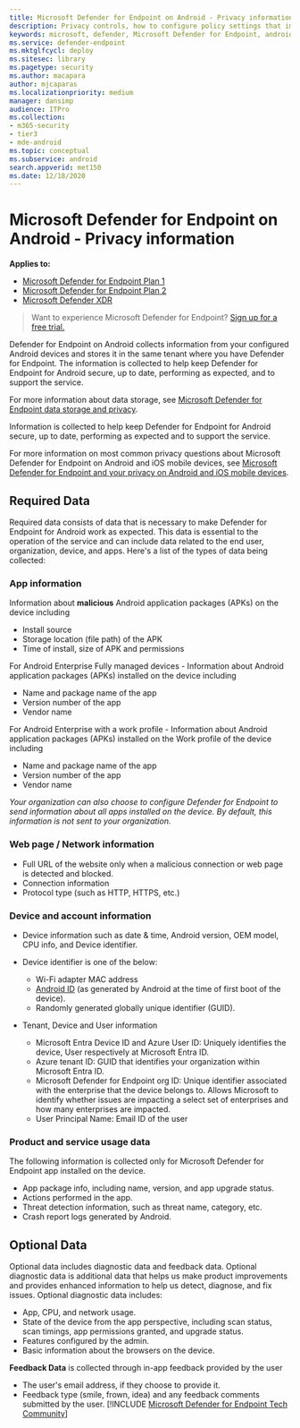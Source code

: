 ```yaml
---
title: Microsoft Defender for Endpoint on Android - Privacy information
description: Privacy controls, how to configure policy settings that impact privacy and information about the diagnostic data collected in Microsoft Defender for Endpoint on Android.
keywords: microsoft, defender, Microsoft Defender for Endpoint, android, privacy, diagnostic
ms.service: defender-endpoint
ms.mktglfcycl: deploy
ms.sitesec: library
ms.pagetype: security
ms.author: macapara
author: mjcaparas
ms.localizationpriority: medium
manager: dansimp
audience: ITPro
ms.collection: 
- m365-security
- tier3
- mde-android
ms.topic: conceptual
ms.subservice: android
search.appverid: met150
ms.date: 12/18/2020
---
```


# Microsoft Defender for Endpoint on Android - Privacy information

**Applies to:**
- [Microsoft Defender for Endpoint Plan 1](https://go.microsoft.com/fwlink/p/?linkid=2154037)
- [Microsoft Defender for Endpoint Plan 2](https://go.microsoft.com/fwlink/p/?linkid=2154037)
- [Microsoft Defender XDR](https://go.microsoft.com/fwlink/?linkid=2118804)

> Want to experience Microsoft Defender for Endpoint? [Sign up for a free trial.](https://signup.microsoft.com/create-account/signup?products=7f379fee-c4f9-4278-b0a1-e4c8c2fcdf7e&ru=https://aka.ms/MDEp2OpenTrial?ocid=docs-wdatp-exposedapis-abovefoldlink)

Defender for Endpoint on Android collects information from your configured Android devices and stores it in the same tenant where you have Defender for Endpoint. The information is collected to help keep Defender for Endpoint for Android secure, up to date, performing as expected, and to support the service.

For more information about data storage, see [Microsoft Defender for Endpoint data storage and privacy](data-storage-privacy.md).

Information is collected to help keep Defender for Endpoint for Android secure, up to date, performing as expected and to support the service.

For more information on most common privacy questions about Microsoft Defender for Endpoint on Android and iOS mobile devices, see [Microsoft Defender for Endpoint and your privacy on Android and iOS mobile devices](https://support.microsoft.com/topic/microsoft-defender-for-endpoint-and-your-privacy-on-android-and-ios-mobile-devices-4109bc54-8ec5-4433-9c33-d359b75ac22a).

## Required Data

Required data consists of data that is necessary to make Defender for Endpoint for Android work as expected. This data is essential to the operation of the service and can include data related to the end user, organization, device, and apps. Here's a list of the types of data being collected:

### App information

Information about **malicious** Android application packages (APKs) on the device including

- Install source
- Storage location (file path) of the APK
- Time of install, size of APK and permissions

For Android Enterprise Fully managed devices - Information about Android application packages (APKs) installed on the device including

- Name and package name of the app
- Version number of the app
- Vendor name

For Android Enterprise with a work profile - Information about Android application packages (APKs) installed on the Work profile of the device including

- Name and package name of the app
- Version number of the app
- Vendor name

*Your organization can also choose to configure Defender for Endpoint to send information about all apps installed on the device. By default, this information is not sent to your organization.*


### Web page / Network information

- Full URL of the website only when a malicious connection or web page is detected and blocked.
- Connection information
- Protocol type (such as HTTP, HTTPS, etc.)

### Device and account information

- Device information such as date & time, Android version, OEM model, CPU info, and Device identifier.
- Device identifier is one of the below:
  - Wi-Fi adapter MAC address
  - [Android ID](https://developer.android.com/reference/android/provider/Settings.Secure#ANDROID_ID) (as generated by Android at the time of first boot of the device).
  - Randomly generated globally unique identifier (GUID).

- Tenant, Device and User information
  - Microsoft Entra Device ID and Azure User ID: Uniquely identifies the device, User respectively at Microsoft Entra ID.
  - Azure tenant ID: GUID that identifies your organization within Microsoft Entra ID.
  - Microsoft Defender for Endpoint org ID: Unique identifier associated with the enterprise that the device belongs to. Allows Microsoft to identify whether issues are impacting a select set of enterprises and how many enterprises are impacted.
  - User Principal Name: Email ID of the user

### Product and service usage data

The following information is collected only for Microsoft Defender for Endpoint app installed on the device. 

- App package info, including name, version, and app upgrade status.
- Actions performed in the app.
- Threat detection information, such as threat name, category, etc.
- Crash report logs generated by Android.

## Optional Data

Optional data includes diagnostic data and feedback data. Optional diagnostic data is additional data that helps us make product improvements and provides enhanced information to help us detect, diagnose, and fix issues. Optional diagnostic data includes:

- App, CPU, and network usage.
- State of the device from the app perspective, including scan status, scan timings, app permissions granted, and upgrade status.
- Features configured by the admin.
- Basic information about the browsers on the device.

**Feedback Data** is collected through in-app feedback provided by the user

- The user's email address, if they choose to provide it.
- Feedback type (smile, frown, idea) and any feedback comments submitted by the user.
[!INCLUDE [Microsoft Defender for Endpoint Tech Community](../../includes/defender-mde-techcommunity.md)]
